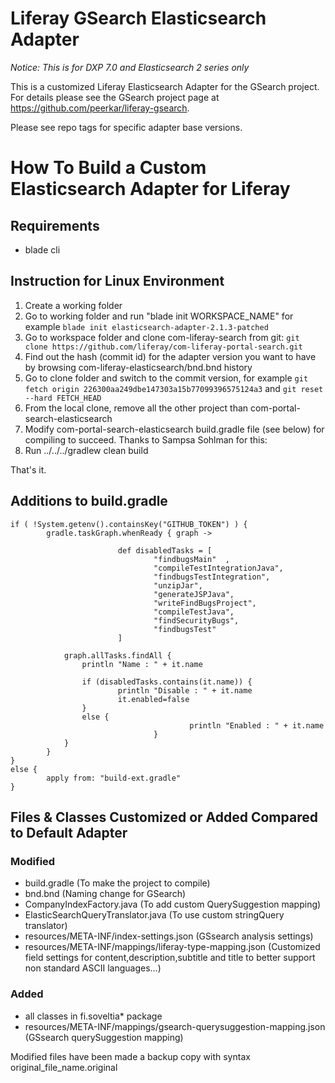 # Liferay GSearch Elasticsearch Adapter

*Notice: This is for DXP 7.0 and Elasticsearch 2 series only*

This is a customized Liferay Elasticsearch Adapter for the GSearch project. For details please see the GSearch project page at https://github.com/peerkar/liferay-gsearch.

Please see repo tags for specific adapter base versions.

# How To Build a Custom Elasticsearch Adapter for Liferay

## Requirements

 * blade cli 

## Instruction for Linux Environment

 1. Create a working folder
 1. Go to working folder and run "blade init WORKSPACE_NAME" for example `blade init elasticsearch-adapter-2.1.3-patched`
 1. Go to workspace folder and clone com-liferay-search from git: `git clone https://github.com/liferay/com-liferay-portal-search.git`
 1. Find out the hash (commit id) for the adapter version you want to have by browsing com-liferay-elasticsearch/bnd.bnd history
 1. Go to clone folder and switch to the commit version, for example 
`git fetch origin 226300aa249dbe147303a15b77099396575124a3` and `git reset --hard FETCH_HEAD`
 5. From the local clone, remove all the other project than com-portal-search-elasticsearch
 6. Modify com-portal-search-elasticsearch build.gradle file (see below) for compiling to succeed. Thanks to Sampsa Sohlman for this:
 7. Run ../../../gradlew clean build
 
 That's it.
 
 
##  Additions to build.gradle

```
if ( !System.getenv().containsKey("GITHUB_TOKEN") ) {
        gradle.taskGraph.whenReady { graph ->

                        def disabledTasks = [
                                "findbugsMain"  ,
                                "compileTestIntegrationJava",
                                "findbugsTestIntegration",
                                "unzipJar",
                                "generateJSPJava",
                                "writeFindBugsProject",
                                "compileTestJava",
                                "findSecurityBugs",
                                "findbugsTest"
                        ]

            graph.allTasks.findAll {
                println "Name : " + it.name
                
                if (disabledTasks.contains(it.name)) {
                        println "Disable : " + it.name
                        it.enabled=false
                }
                else {
                                        println "Enabled : " + it.name
                                }       
            }
        }
}
else {
        apply from: "build-ext.gradle"
}
```
## Files & Classes Customized or Added Compared to Default Adapter

### Modified

* build.gradle (To make the project to compile)
* bnd.bnd (Naming change for GSearch)
* CompanyIndexFactory.java (To add custom QuerySuggestion mapping)
* ElasticSearchQueryTranslator.java (To use custom stringQuery translator)
* resources/META-INF/index-settings.json (GSsearch analysis settings)
* resources/META-INF/mappings/liferay-type-mapping.json (Customized field settings for content,description,subtitle and title to better support non standard ASCII languages...)

### Added
* all classes in fi.soveltia* package
* resources/META-INF/mappings/gsearch-querysuggestion-mapping.json (GSsearch querySuggestion mapping)


Modified files have been made a backup copy with syntax original_file_name.original


